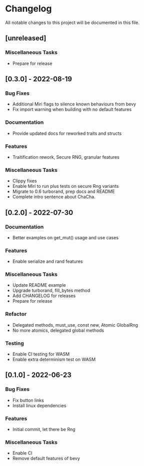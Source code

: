 # Changelog

All notable changes to this project will be documented in this file.

## [unreleased]

### Miscellaneous Tasks

- Prepare for release

## [0.3.0] - 2022-08-19

### Bug Fixes

- Additional Miri flags to silence known behaviours from bevy
- Fix import warning when building with no default features

### Documentation

- Provide updated docs for reworked traits and structs

### Features

- Traitification rework, Secure RNG, granular features

### Miscellaneous Tasks

- Clippy fixes
- Enable Miri to run plus tests on secure Rng variants
- Migrate to 0.6 turborand, prep docs and README
- Complete intro sentence about ChaCha.

## [0.2.0] - 2022-07-30

### Documentation

- Better examples on get_mut() usage and use cases

### Features

- Enable serialize and rand features

### Miscellaneous Tasks

- Update README example
- Upgrade turborand, fill_bytes method
- Add CHANGELOG for releases
- Prepare for release

### Refactor

- Delegated methods, must_use, const new, Atomic GlobalRng
- No more atomics, delegated global methods

### Testing

- Enable CI testing for WASM
- Enable extra determinism test on WASM

## [0.1.0] - 2022-06-23

### Bug Fixes

- Fix button links
- Install linux dependencies

### Features

- Initial commit, let there be Rng

### Miscellaneous Tasks

- Enable CI
- Remove default features of bevy

<!-- generated by git-cliff -->
